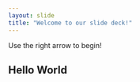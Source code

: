 ```yaml
---
layout: slide
title: "Welcome to our slide deck!"
---
```


Use the right arrow to begin!

## Hello World
